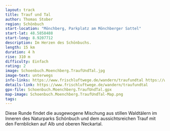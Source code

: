 ```yaml
---
layout: track
title: Trauf und Tal
author: Thomas Stober
region: Schönbuch
start-location: "Mönchberg, Parkplatz am Mönchberger Sattel"
start-lat: 48.5858488
start-long: 8.9207712
description: Im Herzen des Schönbuchs.
length: 15 km
duration: 4 h
rise: 310 m
difficulty: Einfach
rating: 2
image: Schoenbuch.Moenchberg.TraufUndTal.jpg
image-text: unterwegs
info-links: https://www.frischluftwege.de/wandern/traufundtal https://www.inslichtruecken.de
details-link: https://www.frischluftwege.de/wandern/traufundtal 
gpx-file: Schoenbuch.Moenchberg.TraufUndTal.gpx
map-image: Schoenbuch.Moenchberg.TraufUndTal-Map.png
tags: 
---
```




Diese Runde findet die ausgewogene Mischung aus stillen Waldtälern im Inneren des Naturparks Schönbuch und dem aussichtsreichen Trauf mit den Fernblicken auf Alb und oberen Neckartal.





